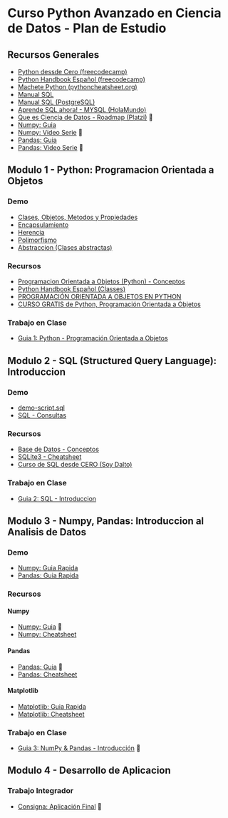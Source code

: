 # Curso Python Avanzado en Ciencia de Datos - Plan de Estudio

## Recursos Generales

- [Python dessde Cero (freecodecamp)](https://www.freecodecamp.org/espanol/news/aprende-a-programar-en-python-desde-cero-curso-completo-gratis/)
- [Python Handbook Español (freecodecamp)](https://www.freecodecamp.org/espanol/news/el-manual-de-python/)
- [Machete Python (pythoncheatsheet.org)](https://www.pythoncheatsheet.org/cheatsheet/basics)
- [Manual SQL](https://www.1keydata.com/es/sql/)
- [Manual SQL (PostgreSQL)](https://www.um.es/geograf/sigmur/sigpdf/postgresql.pdf)
- [Aprende SQL ahora! - MYSQL (HolaMundo)](https://www.youtube.com/watch?v=uUdKAYl-F7g)
- [Que es Ciencia de Datos - Roadmap (Platzi)](https://www.youtube.com/watch?v=PpknKpjrM18) 📌
- [Numpy: Guia](https://deepnote.com/@anthonymanotoa/Tutorial-de-NumPy-en-Espanol-180f7d51-b297-4aea-b61e-34ef867ca6fb)
- [Numpy: Video Serie](https://www.youtube.com/watch?v=nN_TYjT_KiI&list=PLbi7Cp2PebjaW1eYFXklBWyouayV6EH3R) 📌
- [Pandas: Guia](https://deepnote.com/@anthonymanotoa/Tutorial-de-Pandas-en-Espanol-d21a300b-571d-4704-b81e-a7ba553b185a)
- [Pandas: Video Serie](https://www.youtube.com/watch?v=LnH_STJ2GXo&list=PLVs9JdE6ZZh0RBT7lIPxUkcTmAUhMEimn&index=1) 📌

## Modulo 1 - Python: Programacion Orientada a Objetos

### Demo

- [Clases, Objetos, Metodos y Propiedades](https://github.com/estebanmatias92/curso-python-avanzado-plan-de-estudio-CFL415/blob/main/modulo-1/demo/clases_metodos_propiedades.py)
- [Encapsulamiento](https://github.com/estebanmatias92/curso-python-avanzado-plan-de-estudio-CFL415/blob/main/modulo-1/demo/encapsulamiento.py)
- [Herencia](https://github.com/estebanmatias92/curso-python-avanzado-plan-de-estudio-CFL415/blob/main/modulo-1/demo/herencia.py)
- [Polimorfismo](https://github.com/estebanmatias92/curso-python-avanzado-plan-de-estudio-CFL415/blob/main/modulo-1/demo/polimorfismo.py)
- [Abstraccion (Clases abstractas)](https://github.com/estebanmatias92/curso-python-avanzado-plan-de-estudio-CFL415/blob/main/modulo-1/demo/clases_abstractas.py)

### Recursos

- [Programacion Orientada a Objetos (Python) - Conceptos](https://github.com/estebanmatias92/curso-python-avanzado-plan-de-estudio-CFL415/blob/main/modulo-1/recursos/concepts.md)
- [Python Handbook Español (Classes)](https://www.freecodecamp.org/espanol/news/el-manual-de-python/#classesinpython)
- [PROGRAMACIÓN ORIENTADA A OBJETOS EN PYTHON](https://unipython.com/programacion-orientada-objetos-python/)
- [CURSO GRATIS de Python, Programación Orientada a Objetos](https://www.youtube.com/watch?v=Z3XYBjQjZ9g)

### Trabajo en Clase

- [Guia 1: Python - Programación Orientada a Objetos](https://docs.google.com/document/d/1DbgeLPRLhJ36y0DDyoNS10Whs30DDuuk76-g9ht1HQg/edit?usp=sharing)

## Modulo 2 - SQL (Structured Query Language): Introduccion

### Demo

- [demo-script.sql](https://github.com/estebanmatias92/curso-python-avanzado-plan-de-estudio-CFL415/blob/main/modulo-2/demo/demo-script.sql)
- [SQL - Consultas](https://github.com/estebanmatias92/curso-python-avanzado-plan-de-estudio-CFL415/blob/main/modulo-2/recursos/queries.md)

### Recursos

- [Base de Datos - Conceptos](https://github.com/estebanmatias92/curso-python-avanzado-plan-de-estudio-CFL415/blob/main/modulo-2/recursos/concepts.md)
- [SQLite3 - Cheatsheet](https://www.sqlitetutorial.net/)
- [Curso de SQL desde CERO (Soy Dalto)](https://www.youtube.com/watch?v=DFg1V-rO6Pg)

### Trabajo en Clase

- [Guia 2: SQL - Introduccion](https://docs.google.com/document/d/1vTKPqmWHpxf7yd4JBKMgRCc1nD1Y2wn4fFXXyCTdksM/edit?usp=sharing)

## Modulo 3 - Numpy, Pandas: Introduccion al Analisis de Datos

### Demo

<!--
- [Numpy, Pandas - Carga y Manipulacion de Datos](https://github.com/estebanmatias92/curso-python-avanzado-plan-de-estudio-CFL415/blob/main/modulo-3/demo/demo-sales.md)
- [sales.db](https://github.com/estebanmatias92/curso-python-avanzado-plan-de-estudio-CFL415/blob/main/modulo-3/demo/sales.db)
-->
- [Numpy: Guia Rapida](https://github.com/estebanmatias92/curso-python-avanzado-plan-de-estudio-CFL415/blob/main/modulo-3/recursos/numpy.md)
- [Pandas: Guia Rapida](https://github.com/estebanmatias92/curso-python-avanzado-plan-de-estudio-CFL415/blob/main/modulo-3/recursos/pandas.md)

### Recursos

#### Numpy

- [Numpy: Guia](https://deepnote.com/@anthonymanotoa/Tutorial-de-NumPy-en-Espanol-180f7d51-b297-4aea-b61e-34ef867ca6fb) 📌
- [Numpy: Cheatsheet](https://assets.datacamp.com/blog_assets/Numpy_Python_Cheat_Sheet.pdf)

#### Pandas

- [Pandas: Guia](https://deepnote.com/@anthonymanotoa/Tutorial-de-Pandas-en-Espanol-d21a300b-571d-4704-b81e-a7ba553b185a) 📌
- [Pandas: Cheatsheet](https://www.paradigmadigital.com/wp-content/uploads/2019/02/Pandas_cheatsheet.pdf)

#### Matplotlib

- [Matplotlib: Guia Rapida](https://deepnote.com/@anthonymanotoa/Tutorial-de-Matplolib-en-Espanol-a8031a06-641a-4cef-98ff-a0664ac0c659)
- [Matplotlib: Cheatsheet](https://www.datacamp.com/cheat-sheet/matplotlib-cheat-sheet-plotting-in-python)

### Trabajo en Clase

- [Guia 3: NumPy & Pandas - Introducción](https://docs.google.com/document/d/1oaUQti8OP20oLfckCctMyJn8kZo5vw4H_ySu_wovmHA/edit?usp=sharing) 📆

## Modulo 4 - Desarrollo de Aplicacion

### Trabajo Integrador

- [Consigna: Aplicación Final](https://docs.google.com/document/d/1zQVobc4V5KrhRvbVNZHvV-LWbIYlyf08o9UZKOjSrcg/edit?usp=sharing) 📆
